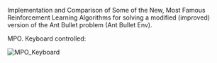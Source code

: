 Implementation and Comparison of Some of the New, Most Famous Reinforcement Learning Algorithms for solving a modified (improved) version of the Ant Bullet problem (Ant Bullet Env).

MPO. Keyboard controlled:

![MPO_Keyboard](https://github.com/user-attachments/assets/38ec4c02-2067-4618-be46-a58a63f94edc)
